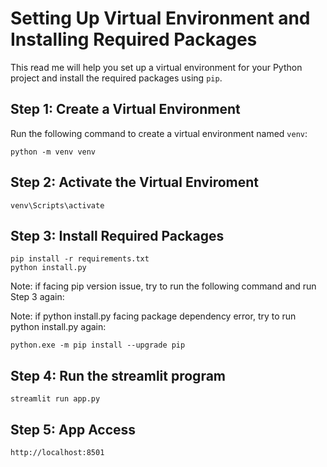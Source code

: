 # Setting Up Virtual Environment and Installing Required Packages

This read me will help you set up a virtual environment for your Python project and install the required packages using `pip`.

## Step 1: Create a Virtual Environment

Run the following command to create a virtual environment named `venv`:

```
python -m venv venv
```

## Step 2: Activate the Virtual Enviroment
```
venv\Scripts\activate
```

## Step 3: Install Required Packages
```
pip install -r requirements.txt
python install.py
```
Note: if facing pip version issue, try to run the following command and run Step 3 again: 

Note: if python install.py facing package dependency error, try to run python install.py again:
```
python.exe -m pip install --upgrade pip
```
## Step 4: Run the streamlit program
```
streamlit run app.py
```

## Step 5: App Access 
```
http://localhost:8501
```
